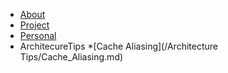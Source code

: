 <!-- _sidebar.md -->

* [About](/about.md)
* [Project](/project.md)
* [Personal](/personal.md)
* ArchitecureTips
    *[Cache Aliasing](/Architecture Tips/Cache_Aliasing.md)